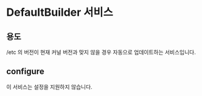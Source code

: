 # DefaultBuilder 서비스

## 용도
/etc 의 버전이 현재 커널 버전과 맞지 않을 경우 자동으로 업데이트하는 서비스입니다.



## configure
이 서비스는 설정을 지원하지 않습니다.
